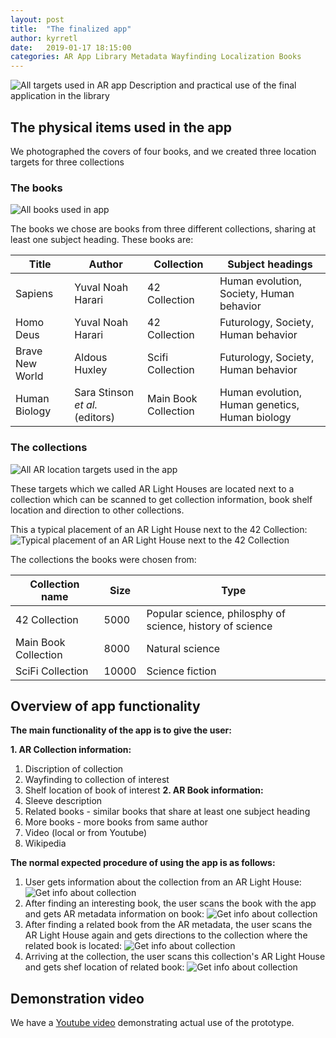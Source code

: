```yaml
---
layout: post
title:  "The finalized app"
author: kyrretl
date:   2019-01-17 18:15:00
categories: AR App Library Metadata Wayfinding Localization Books
---
```


![All targets used in AR app](https://scriptotek.github.io/ar-project/assets/all_targets.png "All targets used in AR app")
Description and practical use of the final application in the library
<!-- more -->

## The physical items used in the app
We photographed the covers of four books, and we created three location targets for three collections

### The books
![All books used in app](https://scriptotek.github.io/ar-project/assets/all_covers.png "All books used in app")

The books we chose are books from three different collections, sharing at least one subject heading.
These books are:

Title | Author | Collection | Subject headings
------ | ------ | ---------- | ----------------
Sapiens | Yuval Noah Harari | 42 Collection | Human evolution, Society, Human behavior
Homo Deus | Yuval Noah Harari | 42 Collection | Futurology, Society, Human behavior
Brave New World | Aldous Huxley | Scifi Collection | Futurology, Society, Human behavior
Human Biology | Sara Stinson *et al.* (editors) | Main Book Collection|Human evolution, Human genetics, Human biology

### The collections
![All AR location targets used in the app](https://scriptotek.github.io/ar-project/assets/AR-lighthouses_corrected.png "All AR location targets used in the app")

These targets which we called AR Light Houses are located next to a collection which can be scanned to get collection information, book shelf location and direction to other collections.

This a typical placement of an AR Light House next to the 42 Collection:
![Typical placement of an AR Light House next to the 42 Collection](https://scriptotek.github.io/ar-project/assets/42-collection-lighthouse-small.png "Typical placement of an AR Light House next to the 42 Collection")

The collections the books were chosen from:

Collection name | Size | Type
--------------- | ---- | ----
42 Collection | 5000 | Popular science, philosphy of science, history of science
Main Book Collection| 8000 | Natural science
SciFi Collection | 10000 | Science fiction

## Overview of app functionality

**The main functionality of the app is to give the user:**

**1. AR Collection information:**
   1. Discription of collection
   2. Wayfinding to collection of interest
   3. Shelf location of book of interest
**2. AR Book information:**
   1. Sleeve description
   2. Related books - similar books that share at least one subject heading
   3. More books - more books from same author
   4. Video (local or from Youtube)
   5. Wikipedia 

**The normal expected procedure of using the app is as follows:**

1. User gets information about the collection from an AR Light House:
![Get info about collection](https://scriptotek.github.io/ar-project/assets/app_desc_1.png "Scans AR Light House to get info about collection")
2. After finding an interesting book, the user scans the book with the app and gets AR metadata information on book:
![Get info about collection](https://scriptotek.github.io/ar-project/assets/app_desc_2.png "Finds and scans book for metadata related to book")
3. After finding a related book from the AR metadata, the user scans the AR Light House again and gets directions to the collection where the related book is located:
![Get info about collection](https://scriptotek.github.io/ar-project/assets/app_desc_3.png "Gets waypoint for book located in another collection")
4. Arriving at the collection, the user scans this collection's AR Light House and gets shef location of related book:
![Get info about collection](https://scriptotek.github.io/ar-project/assets/app_desc_4.png "Gets shelf location of book")

## Demonstration video
We have a [Youtube video](https://www.youtube.com/watch?v=jSfdG_45iqA) demonstrating actual use of the prototype.




